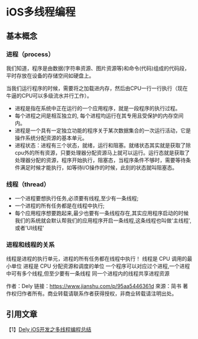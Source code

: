 #  iOS多线程编程


## 基本概念

### 进程（process）

我们知道，程序是由数据(字符串资源、图片资源等)和命令(代码)组成的代码段，平时存放在设备的存储空间如硬盘上。

当我们运行程序的时候，需要将之加载进内存，然后由CPU一行一行执行（现在牛逼的CPU可以多级流水并行工作）。

- 进程是指在系统中正在运行的一个应用程序，就是一段程序的执行过程。
- 每个进程之间是相互独立的, 每个进程均运行在其专用且受保护的内存空间内。
- 进程是一个具有一定独立功能的程序关于某次数据集合的一次运行活动，它是操作系统分配资源的基本单元。
- 进程状态：进程有三个状态，就绪，运行和阻塞。就绪状态其实就是获取了除cpu外的所有资源，只要处理器分配资源马上就可以运行。运行态就是获取了处理器分配的资源，程序开始执行，阻塞态，当程序条件不够时，需要等待条件满足时候才能执行，如等待I/O操作的时候，此刻的状态就叫阻塞态。


###  线程（thread）

- 一个进程要想执行任务,必须要有线程,至少有一条线程;
- 一个进程的所有任务都是在线程中执行;
- 每个应用程序想要跑起来,最少也要有一条线程存在,其实应用程序启动的时候我们的系统就会默认帮我们的应用程序开启一条线程,这条线程也叫做'主线程',或者'UI线程'

### 进程和线程的关系

线程是进程的执行单元，进程的所有任务都在线程中执行！
线程是 CPU 调用的最小单位
进程是 CPU 分配资源和调度的单位
一个程序可以对应过个进程,一个进程中可有多个线程,但至少要有一条线程
同一个进程内的线程共享进程资源

作者：Dely
链接：https://www.jianshu.com/p/95aa5446361d
來源：简书
著作权归作者所有。商业转载请联系作者获得授权，非商业转载请注明出处。



## 引用文章


【1】[Dely iOS开发之多线程编程总结](https://www.jianshu.com/p/95aa5446361d)
